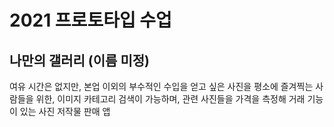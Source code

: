 # 2021 프로토타입 수업
## 나만의 갤러리 (이름 미정)
여유 시간은 없지만, 본업 이외의 부수적인 수입을 얻고 싶은 사진을 평소에 즐겨찍는 사람들을 위한, 이미지 카테고리 검색이 가능하며, 관련 사진들을 가격을 측정해 거래 기능이 있는 사진 저작물 판매 앱
